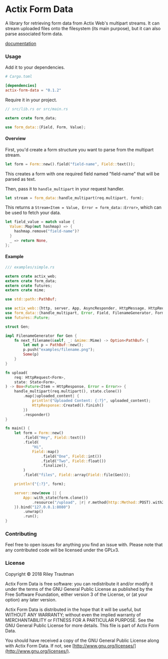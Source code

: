 # Actix Form Data
A library for retrieving form data from Actix Web's multipart streams. It can stream uploaded files
onto the filesystem (its main purpose), but it can also parse associated form data.

[documentation](https://docs.rs/actix-form-data)

### Usage

Add it to your dependencies.
```toml
# Cargo.toml

[dependencies]
actix-form-data = "0.1.2"
```

Require it in your project.
```rust
// src/lib.rs or src/main.rs

extern crate form_data;

use form_data::{Field, Form, Value};
```

#### Overview
First, you'd create a form structure you want to parse from the multipart stream.
```rust
let form = Form::new().field("field-name", Field::text());
```
This creates a form with one required field named "field-name" that will be parsed as text.

Then, pass it to `handle_multipart` in your request handler.
```rust
let stream = form_data::handle_multipart(req.multipart, form);
```

This returns a `Stream<Item = Value, Error = form_data::Error>`, which can be used to
fetch your data.

```rust
let field_value = match value {
  Value::Map(mut hashmap) => {
    hashmap.remove("field-name")?
  }
  _ => return None,
};
```

#### Example
```rust
/// examples/simple.rs

extern crate actix_web;
extern crate form_data;
extern crate futures;
extern crate mime;

use std::path::PathBuf;

use actix_web::{http, server, App, AsyncResponder, HttpMessage, HttpRequest, HttpResponse, State};
use form_data::{handle_multipart, Error, Field, FilenameGenerator, Form};
use futures::Future;

struct Gen;

impl FilenameGenerator for Gen {
    fn next_filename(&self, _: &mime::Mime) -> Option<PathBuf> {
        let mut p = PathBuf::new();
        p.push("examples/filename.png");
        Some(p)
    }
}

fn upload(
    req: HttpRequest<Form>,
    state: State<Form>,
) -> Box<Future<Item = HttpResponse, Error = Error>> {
    handle_multipart(req.multipart(), state.clone())
        .map(|uploaded_content| {
            println!("Uploaded Content: {:?}", uploaded_content);
            HttpResponse::Created().finish()
        })
        .responder()
}

fn main() {
    let form = Form::new()
        .field("Hey", Field::text())
        .field(
            "Hi",
            Field::map()
                .field("One", Field::int())
                .field("Two", Field::float())
                .finalize(),
        )
        .field("files", Field::array(Field::file(Gen)));

    println!("{:?}", form);

    server::new(move || {
        App::with_state(form.clone())
            .resource("/upload", |r| r.method(http::Method::POST).with2(upload))
    }).bind("127.0.0.1:8080")
        .unwrap()
        .run();
}
```

### Contributing
Feel free to open issues for anything you find an issue with. Please note that any contributed code will be licensed under the GPLv3.

### License

Copyright © 2018 Riley Trautman

Actix Form Data is free software: you can redistribute it and/or modify it under the terms of the GNU General Public License as published by the Free Software Foundation, either version 3 of the License, or (at your option) any later version.

Actix Form Data is distributed in the hope that it will be useful, but WITHOUT ANY WARRANTY; without even the implied warranty of MERCHANTABILITY or FITNESS FOR A PARTICULAR PURPOSE. See the GNU General Public License for more details. This file is part of Actix Form Data.

You should have received a copy of the GNU General Public License along with Actix Form Data. If not, see [http://www.gnu.org/licenses/](http://www.gnu.org/licenses/).
